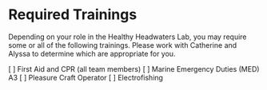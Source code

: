 # Required Trainings
Depending on your role in the Healthy Headwaters Lab, you may require some or all of the following trainings. Please work with Catherine and Alyssa to determine which are appropriate for you.

 [ ] First Aid and CPR (all team members)
 [ ] Marine Emergency Duties (MED) A3
 [ ] Pleasure Craft Operator
 [ ] Electrofishing
 
